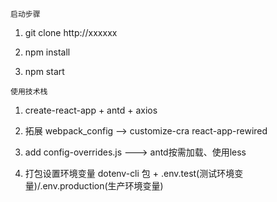 
`启动步骤`

1. git clone http://xxxxxx

2. npm install

3. npm start


`使用技术栈`


1. create-react-app + antd + axios

2. 拓展 webpack_config  --> customize-cra react-app-rewired 

3. add config-overrides.js ---> antd按需加载、使用less

4. 打包设置环境变量  dotenv-cli 包 + .env.test(测试环境变量)/.env.production(生产环境变量)
